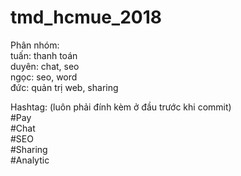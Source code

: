# tmd_hcmue_2018 
  
Phân nhóm:  
tuấn: thanh toán  
duyên: chat, seo  
ngọc: seo, word  
đức: quản trị web, sharing  

Hashtag: (luôn phải đính kèm ở đầu trước khi commit)  
#Pay  
#Chat  
#SEO  
#Sharing  
#Analytic    

